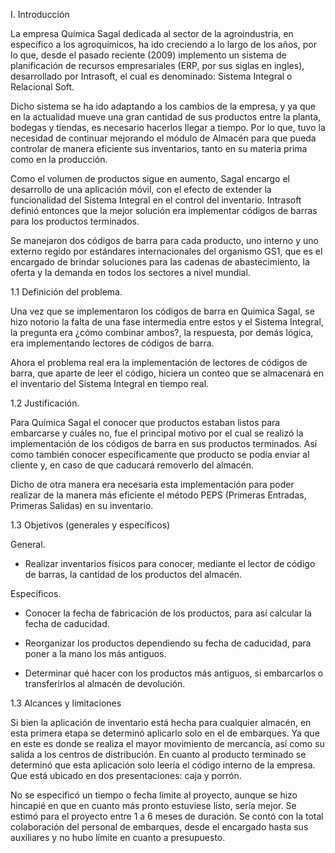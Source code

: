 I. Introducción

La empresa Química Sagal dedicada al sector de la agroindustria, en específico a los agroquímicos, ha ido creciendo a lo largo de los años, por lo que, desde el pasado reciente (2009) implemento un sistema de planificación de recursos empresariales (ERP, por sus siglas en ingles), desarrollado por Intrasoft, el cual es denominado: Sistema Integral o Relacional Soft.

Dicho sistema se ha ido adaptando a los cambios de la empresa, y ya que en la actualidad mueve una gran cantidad de sus productos entre la planta, bodegas y tiendas, es necesario hacerlos llegar a tiempo. Por lo que, tuvo la necesidad de continuar mejorando el módulo de Almacén para que pueda controlar de manera eficiente sus inventarios, tanto en su materia prima como en la producción.

Como el volumen de productos sigue en aumento, Sagal encargo el desarrollo de una aplicación móvil, con el efecto de extender la funcionalidad del Sistema Integral en el control del inventario. Intrasoft definió entonces que la mejor solución era implementar códigos de barras para los productos terminados.

Se manejaron dos códigos de barra para cada producto, uno interno y uno externo regido por estándares internacionales del organismo GS1, que es el encargado de brindar soluciones para las cadenas de abastecimiento, la oferta y la demanda en todos los sectores a nivel mundial.

1.1 Definición del problema.

Una vez que se implementaron los códigos de barra en Quimica Sagal, se hizo notorio la falta de una fase intermedia entre estos y el Sistema Integral, la pregunta era ¿cómo combinar ambos?, la respuesta, por demás lógica, era implementando lectores de códigos de barra.

Ahora el problema real era la implementación de lectores de códigos de barra, que aparte de leer el código, hiciera un conteo que se almacenará en el inventario del Sistema Integral en tiempo real.

1.2 Justificación.

Para Química Sagal el conocer que productos estaban listos para embarcarse y cuáles no, fue el principal motivo por el cual se realizó la implementación de los códigos de barra en sus productos terminados. Así como también conocer específicamente que producto se podía enviar al cliente y, en caso de que caducará removerlo del almacén.

Dicho de otra manera era necesaria esta implementación para poder realizar de la manera más eficiente el método PEPS (Primeras Entradas, Primeras Salidas) en su inventario.

1.3 Objetivos (generales y específicos)

General.

* Realizar inventarios físicos para conocer, mediante el lector de código de barras, la cantidad de los productos del almacén.

Específicos.

* Conocer la fecha de fabricación de los productos, para así calcular la fecha de caducidad.

* Reorganizar los productos dependiendo su fecha de caducidad, para poner a la mano los más antiguos.

* Determinar qué hacer con los productos más antiguos, si embarcarlos o transferirlos al almacén de devolución.

1.3 Alcances y limitaciones

Si bien la aplicación de inventario está hecha para cualquier almacén, en esta primera etapa se determinó aplicarlo solo en el de embarques. Ya que en este es donde se realiza el mayor movimiento de mercancía, así como su salida a los centros de distribución. En cuanto al producto terminado se determinó que esta aplicación solo leería el código interno de la empresa. Que está ubicado en dos presentaciones: caja y porrón.

No se especificó un tiempo o fecha límite al proyecto, aunque se hizo hincapié en que en cuanto más pronto estuviese listo, sería mejor. Se estimó para el proyecto entre 1 a 6 meses de duración. Se contó con la total colaboración del personal de embarques, desde el encargado hasta sus auxiliares y no hubo límite en cuanto a presupuesto.
